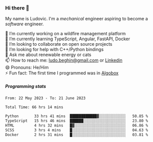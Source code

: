 ### Hi there 👋

My name is Ludovic. I'm a *mechanical* engineer aspiring to become a *software* engineer.

 🔭 I’m currently working on a wildfire management platform<br/>
 🌱 I’m currently learning TypeScript, Angular, FastAPI, Docker<br/>
 👯 I’m looking to collaborate on open source projects<br/>
 🤔 I’m looking for help with C++/Python bindings<br/>
 💬 Ask me about renewable energy or cats<br/>
 📫 How to reach me: ludo.beghin@gmail.com or [Linkedin](https://www.linkedin.com/in/ludovic-beghin/)<br/>
 😄 Pronouns: He/Him<br/>
 ⚡ Fun fact: The first time I programmed was in [Algobox](https://fr.wikipedia.org/wiki/Algobox)<br/>

##### Programming stats
<!--START_SECTION:waka-->

```txt
From: 22 May 2023 - To: 21 June 2023

Total Time: 66 hrs 14 mins

Python       33 hrs 41 mins  ████████████▓░░░░░░░░░░░░   50.85 %
TypeScript   15 hrs 46 mins  ██████░░░░░░░░░░░░░░░░░░░   23.80 %
HTML         4 hrs 32 mins   █▓░░░░░░░░░░░░░░░░░░░░░░░   06.86 %
SCSS         3 hrs 4 mins    █░░░░░░░░░░░░░░░░░░░░░░░░   04.63 %
Docker       2 hrs 31 mins   █░░░░░░░░░░░░░░░░░░░░░░░░   03.81 %
```

<!--END_SECTION:waka-->
